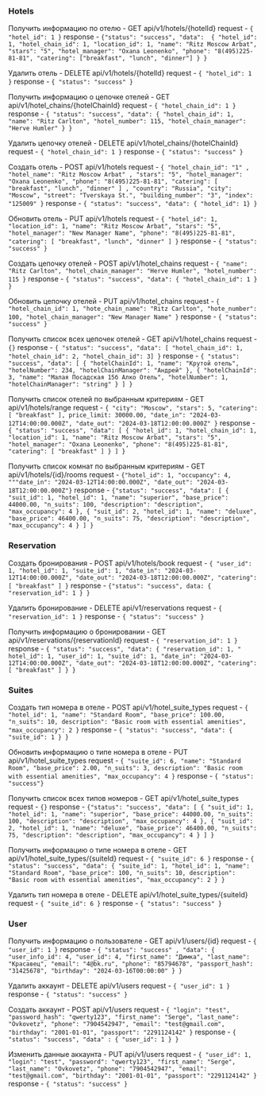 ### Hotels

Получить информацию по отелю - GET api/v1/hotels/{hotelId}
request - `{ "hotel_id": 1 }`
response - `{"status": "success", "data":  { "hotel_id": 1, "hotel_chain_id": 1, "location_id": 1, "name": "Ritz Moscow Arbat", "stars": "5", "hotel_manager": "Oxana Leonenko", "phone": "8(495)225-81-81", "catering": ["breakfast", "lunch", "dinner"] } }`

Удалить отель - DELETE api/v1/hotels/{hotelId}
request - `{ "hotel_id": 1 }`
response - `{ "status": "success" }`

Получить информацию о цепочке отелей - GET api/v1/hotel_chains/{hotelChainId}
request - `{ "hotel_chain_id": 1 }`
response - `{ "status": "success", "data": { "hotel_chain_id": 1, "name": "Ritz Carlton", "hotel_number": 115, "hotel_chain_manager": "Herve Humler" } }`

Удалить цепочку отелей - DELETE api/v1/hotel_chains/{hotelChainId}
request - `{ "hotel_chain_id": 1 }`
response - `{ "status": "success" }`

Создать отель - POST api/v1/hotels
request - `{ "hotel_chain_id": "1" , "hotel_name": "Ritz Moscow Arbat" , "stars": "5", "hotel_manager": "Oxana Leonenko", "phone": "8(495)225-81-81", "catering": [ "breakfast", "lunch", "dinner" ] , "country": "Russia", "city": "Moscow", "street": "Tverskaya St.", "building_number": "3", "index": "125009" }`
response - `{ "status": "success", "data": { "hotel_id": 1} }`

Обновить отель - PUT api/v1/hotels
request - `{ "hotel_id": 1, "location_id": 1, "name": "Ritz Moscow Arbat", "stars": "5", "hotel_manager": "New Manager Name", "phone": "8(495)225-81-81", "catering": [ "breakfast", "lunch", "dinner" ] }`
response - `{ "status": "success" }`

Создать цепочку отелей - POST api/v1/hotel_chains
request - `{ "name": "Ritz Carlton", "hotel_chain_manager": "Herve Humler", "hotel_number": 115 }`
response - `{ "status": "success", "data": { "hotel_chain_id": 1 } }`

Обновить цепочку отелей - PUT api/v1/hotel_chains
request - `{ "hotel_chain_id": 1, "hote_chain_name": "Ritz Carlton", "hote_number": 100, "hotel_chain_manager": "New Manager Name" }`
response - `{ "status": "success" }`

Получить список всех цепочек отелей - GET api/v1/hotel_chains
request - `{}`
response - `{ "status": "success", "data": [ "hotel_chain_id": 1,  "hotel_chain_id": 2, "hotel_chain_id": 3] }`
response - `{ "status": "success", "data": [ { "hotelChainId": 1, "name": "Крутой отель", "hotelNumber": 234, "hotelChainManager": "Андрей" }, { "hotelChainId": 3, "name": "Малая Посадская 15б Алко Отель", "hotelNumber": 1, "hotelChainManager": "string" } ] }`

Получить список отелей по выбранным критериям - GET api/v1/hotels/range
request - `{ "city": "Moscow", "stars": 5, "catering": [ "breakfast" ], price_limit: 30000.00, "date_in": "2024-03-12T14:00:00.000Z", "date_out": "2024-03-18T12:00:00.000Z" }`
response - `{ "status": "success", "data": [ { "hotel_id": 1, "hotel_chain_id": 1, "location_id": 1, "name": "Ritz Moscow Arbat", "stars": "5", "hotel_manager": "Oxana Leonenko", "phone": "8(495)225-81-81", "catering": [ "breakfast" ] } ] }`

Получить список комнат по выбранным критериям - GET api/v1/hotels/{id}/rooms
request - `{"hotel_id": 1, "occupancy": 4, """date_in": "2024-03-12T14:00:00.000Z", "date_out": "2024-03-18T12:00:00.000Z"}`
response - `{"status": "success", "data": [ { "suit_id": 1, "hotel_id": 1, "name": "superior", "base_price": 44000.00, "n_suits": 100, "description": "description", "max_occupancy": 4 }, { "suit_id": 2, "hotel_id": 1, "name": "deluxe", "base_price": 46400.00, "n_suits": 75, "description": "description", "max_occupancy": 4 } ] }`

### Reservation

Создать бронирования - POST api/v1/hotels/book
request - `{ "user_id": 1, "hotel_id": 1, "suite_id": 1, "date_in": "2024-03-12T14:00:00.000Z", "date_out": "2024-03-18T12:00:00.000Z", "catering": [ "breakfast" ] }`
response - `{"status": "success", data: { "reservation_id": 1 } }`

Удалить бронирование - DELETE api/v1/reservations
request - `{ "reservation_id": 1 }`
response - `{ "status": "success" }`

Получить информацию о бронировании - GET api/v1/reservations/{reservationId}
request - `{ "reservation_id": 1 }`
response - `{ "status": "success", "data": { "reservation_id": 1, " hotel_id": 1, "user_id": 1, "suite_id": 1, "date_in": "2024-03-12T14:00:00.000Z", "date_out": "2024-03-18T12:00:00.000Z", "catering": [ "breakfast" ] } }`

### Suites

Создать тип номера в отеле - POST api/v1/hotel_suite_types
request - `{ "hotel_id": 1, "name": "Standard Room", "base_price": 100.00, "n_suits": 10, description": "Basic room with essential amenities", "max_occupancy": 2 }`
response - `{ "status": "success", "data": { "suite_id": 1 } }`

Обновить информацию о типе номера в отеле - PUT api/v1/hotel_suite_types
request - `{ "suite_id": 6, "name": "Standard Room", "base_price": 2.00, "n_suits": 3, description": "Basic room with essential amenities", "max_occupancy": 4 }`
response - `{ "status": "success"} `

Получить список всех типов номеров - GET api/v1/hotel_suite_types
request - `{}`
response - `{"status": "success", "data": [ { "suit_id": 1, "hotel_id": 1, "name": "superior", "base_price": 44000.00, "n_suits": 100, "description": "description", "max_occupancy": 4 }, { "suit_id": 2, "hotel_id": 1, "name": "deluxe", "base_price": 46400.00, "n_suits": 75, "description": "description", "max_occupancy": 4 } ] }`

Получить информацию о типе номера в отеле - GET api/v1/hotel_suite_types/{suiteId}
request - `{ "suite_id": 6 }`
response - `{ "status": "success", "data": { "suite_id": 1, "hotel_id": 1, "name": "Standard Room", "base_price": 100, "n_suits": 10, description": "Basic room with essential amenities", "max_occupancy": 2 } }`

Удалить тип номера в отеле - DELETE api/v1/hotel_suite_types/{suiteId}
request - `{ "suite_id": 6 }`
response - `{ "status": "success" }`

### User

Получить информацию о пользователе - GET api/v1/users/{id}
request - `{ "user_id": 1 }`
response - `{ "status": "success" , "data": { "user_info_id": 4, "user_id": 4, "first_name": "Димка", "last_name": "Красавец", "email": "4@bk.ru", "phone": "85794678", "passport_hash": "31425678", "birthday": "2024-03-16T00:00:00" } }`

Удалить аккаунт - DELETE api/v1/users
request - `{ "user_id": 1 }`
response - `{ "status": "success" }`

Создать аккаунт - POST api/v1/users
request - `{ "login": "test", "password_hash": "qwerty123", "first_name": "Serge", "last_name": "Ovkovetz", "phone": "7904542947", "email": "test@gmail.com", "birthday": "2001-01-01", "passport": "2291124142" }`
response - `{ "status": "success", "data" : { "user_id": 1 } }`

Изменить данные аккаунта - PUT api/v1/users
request - `{ "user_id": 1, "login": "test", "password": "qwerty123", "first_name": "Serge", "last_name": "Ovkovetz", "phone": "7904542947", "email": "test@gmail.com", "birthday": "2001-01-01", "passport": "2291124142" }`
response - `{ "status": "success" }`
